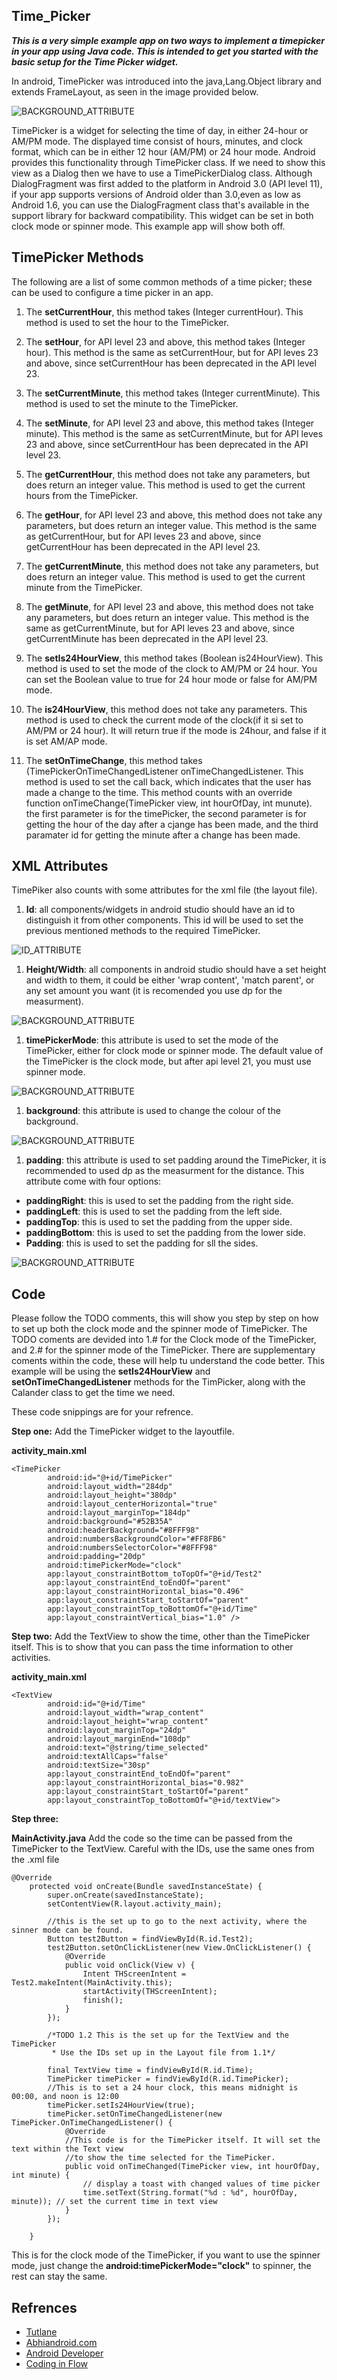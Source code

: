 ## Time_Picker
*__This is a very simple example app on two ways to implement a timepicker in your app using Java code. This is intended to get you started with the basic setup for the Time Picker widget.__*

In android, TimePicker was introduced into the java,Lang.Object library and extends FrameLayout, as seen in the image provided below.

![BACKGROUND_ATTRIBUTE](https://github.com/NicolasRojas-CENG/Time_Picker/blob/master/Images/lib.PNG?raw=true)

TimePicker is a widget for selecting the time of day, in either 24-hour or AM/PM mode. 
The displayed time consist of hours, minutes, and clock format, which can be in either 12 hour (AM/PM) or 24 hour mode.
Android provides this functionality through TimePicker class.
If we need to show this view as a Dialog then we have to use a TimePickerDialog class.
Although DialogFragment was first added to the platform in Android 3.0 (API level 11),
if your app supports versions of Android older than 3.0,even as low as Android 1.6, you can use the DialogFragment class that's 
available in the support library for backward compatibility.
This widget can be set in both clock mode or spinner mode. This example app will show both off.

## TimePicker Methods

The following are a list of some common methods of a time picker; these can be used to configure a time picker in an app.

1. The __setCurrentHour__, this method takes (Integer currentHour). This method is used to set the hour to the TimePicker.

1. The __setHour__, for API level 23 and above, this method takes (Integer hour). This method is the same as setCurrentHour, but for API
leves 23 and above, since setCurrentHour has been deprecated in the API level 23.

1. The __setCurrentMinute__, this method takes (Integer currentMinute). This method is used to set the minute to the TimePicker.

1. The __setMinute__, for API level 23 and above, this method takes (Integer minute). This method is the same as setCurrentMinute, but for API
leves 23 and above, since setCurrentHour has been deprecated in the API level 23.

1. The __getCurrentHour__, this method does not take any parameters, but does return an integer value. This method is used to get the current 
hours from the TimePicker.

1. The __getHour__, for API level 23 and above, this method does not take any parameters, but does return an integer value. This method is the
same as getCurrentHour, but for API leves 23 and above, since getCurrentHour has been deprecated in the API level 23.

1. The __getCurrentMinute__, this method does not take any parameters, but does return an integer value. This method is used to get the current
minute from the TimePicker.

1. The __getMinute__, for API level 23 and above, this method does not take any parameters, but does return an integer value. This method is 
the same as getCurrentMinute, but for API leves 23 and above, since getCurrentMinute has been deprecated in the API level 23.

1. The __setIs24HourView__, this method takes (Boolean is24HourView). This method is used to set the mode of the clock to AM/PM or 24 hour. 
You can set the Boolean value to true for 24 hour mode or false for AM/PM mode.

1. The __is24HourView__, this method does not take any parameters. This method is used to check the current mode of the clock(if it si set to AM/PM or 24 hour). It will return true if the mode is 24hour, and false if it is set AM/AP mode.

1. The __setOnTimeChange__, this method takes (TimePickerOnTimeChangedListener onTimeChangedListener. This method is used to set the call back, which indicates that the user has made a change to the time. This method counts with an override function onTimeChange(TimePicker view, int hourOfDay, int munute). the first parameter is for the timePicker, the second parameter is for getting the hour of the day after a cjange has been made, and the third paramater id for getting the minute after a change has been made.

## XML Attributes

TimePiker also counts with some attributes for the xml file (the layout file).
1. __Id__: all components/widgets in android studio should have an id to distinguish it from other components. This id will be used to set the previous mentioned methods to the required TimePicker.

![ID_ATTRIBUTE](https://github.com/NicolasRojas-CENG/Time_Picker/blob/master/Images/id.PNG?raw=true)

1. __Height/Width__: all components in android studio should have a set height and width to them, it could be either 'wrap content', 'match parent', or any set amount you want (it is recomended you use dp for the measurment).

![BACKGROUND_ATTRIBUTE](https://github.com/NicolasRojas-CENG/Time_Picker/blob/master/Images/h_w.PNG?raw=true)

1. __timePickerMode__: this attribute is used to set the mode of the TimePicker, either for clock mode or spinner mode. The default value of the TimePicker is the clock mode, but after api level 21, you must use spinner mode.

![BACKGROUND_ATTRIBUTE](https://github.com/NicolasRojas-CENG/Time_Picker/blob/master/Images/mode.PNG?raw=true)

1. __background__: this attribute is used to change the colour of the background.

![BACKGROUND_ATTRIBUTE](https://github.com/NicolasRojas-CENG/Time_Picker/blob/master/Images/bg.PNG?raw=true)

1. __padding__: this attribute is used to set padding around the TimePicker, it is recommended to used dp as the measurment for the distance. This attribute come with four options: 
  * __paddingRight__: this is used to set the padding from the right side.
  * __paddingLeft__: this is used to set the padding from the left side.
  * __paddingTop__: this is used to set the padding from the upper side.
  * __paddingBottom__: this is used to set the padding from the lower side.
  * __Padding__: this is used to set the padding for sll the sides.
  
![BACKGROUND_ATTRIBUTE](https://github.com/NicolasRojas-CENG/Time_Picker/blob/master/Images/pad.PNG?raw=true)
  
## Code
Please follow the TODO comments, this will show you step by step on how to set up both the clock mode and the spinner mode of TimePicker. The TODO coments are devided into 1.# for the Clock mode of the TimePicker, and 2.# for the spinner mode of the TimePicker. There are supplementary coments within the code, these will help tu understand the code better. This example will be using the __setIs24HourView__ and __setOnTimeChangedListener__ methods for the TimPicker, along with the Calander class to get the time we need.

These code snippings are for your refrence.

__Step one:__ Add the TimePicker widget to the layoutfile.

__activity_main.xml__

```
<TimePicker
        android:id="@+id/TimePicker"
        android:layout_width="284dp"
        android:layout_height="380dp"
        android:layout_centerHorizontal="true"
        android:layout_marginTop="184dp"
        android:background="#52B35A"
        android:headerBackground="#8FFF98"
        android:numbersBackgroundColor="#FF8FB6"
        android:numbersSelectorColor="#8FFF98"
        android:padding="20dp"
        android:timePickerMode="clock"
        app:layout_constraintBottom_toTopOf="@+id/Test2"
        app:layout_constraintEnd_toEndOf="parent"
        app:layout_constraintHorizontal_bias="0.496"
        app:layout_constraintStart_toStartOf="parent"
        app:layout_constraintTop_toBottomOf="@+id/Time"
        app:layout_constraintVertical_bias="1.0" />
```

__Step two:__ Add the TextView to show the time, other than the TimePicker itself. This is to show that you can pass the time information to other activities. 

__activity_main.xml__

```
<TextView
        android:id="@+id/Time"
        android:layout_width="wrap_content"
        android:layout_height="wrap_content"
        android:layout_marginTop="24dp"
        android:layout_marginEnd="108dp"
        android:text="@string/time_selected"
        android:textAllCaps="false"
        android:textSize="30sp"
        app:layout_constraintEnd_toEndOf="parent"
        app:layout_constraintHorizontal_bias="0.982"
        app:layout_constraintStart_toStartOf="parent"
        app:layout_constraintTop_toBottomOf="@+id/textView">
```
__Step three:__

__MainActivity.java__ Add the code so the time can be passed from the TimePicker to the TextView. Careful with the IDs, use the same ones from the .xml file

```
@Override
    protected void onCreate(Bundle savedInstanceState) {
        super.onCreate(savedInstanceState);
        setContentView(R.layout.activity_main);

        //this is the set up to go to the next activity, where the sinner mode can be found.
        Button test2Button = findViewById(R.id.Test2);
        test2Button.setOnClickListener(new View.OnClickListener() {
            @Override
            public void onClick(View v) {
                Intent THScreenIntent = Test2.makeIntent(MainActivity.this);
                startActivity(THScreenIntent);
                finish();
            }
        });

        /*TODO 1.2 This is the set up for the TextView and the TimePicker
         * Use the IDs set up in the Layout file from 1.1*/

        final TextView time = findViewById(R.id.Time);
        TimePicker timePicker = findViewById(R.id.TimePicker);
        //This is to set a 24 hour clock, this means midnight is 00:00, and noon is 12:00
        timePicker.setIs24HourView(true);
        timePicker.setOnTimeChangedListener(new TimePicker.OnTimeChangedListener() {
            @Override
            //This code is for the TimePicker itself. It will set the text within the Text view
            //to show the time selected for the TimePicker.
            public void onTimeChanged(TimePicker view, int hourOfDay, int minute) {
                // display a toast with changed values of time picker
                time.setText(String.format("%d : %d", hourOfDay, minute)); // set the current time in text view
            }
        });

    }
```

This is for the clock mode of the TimePicker, if you want to use the spinner mode, just change the __android:timePickerMode="clock"__ to spinner, the rest can stay the same.
  
## Refrences
* [Tutlane](https://www.tutlane.com/tutorial/android/android-timepicker-with-examples)
* [Abhiandroid.com](https://abhiandroid.com/ui/timepicker)
* [Android Developer](https://developer.android.com/reference/android/widget/TimePicker)
* [Coding in Flow](https://www.youtube.com/watch?v=QMwaNN_aM3U)

